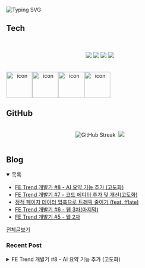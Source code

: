
<br/>
<img src="https://readme-typing-svg.herokuapp.com?font=Fira+Code&size=24&pause=1000&color=36BCF7&width=435&lines=Frontend+engineer+inho_m" alt="Typing SVG" />

## Tech
<br>
<div align="center">
  <br/>
  <div>
    <img src="https://img.shields.io/badge/React-61DAFB?style=flat&logo=react&logoColor=white"/>
    <img src="https://img.shields.io/badge/ReactNative-61DAFB?style=flat&logo=react&logoColor=white"/>
    <img src="https://shields.io/badge/TypeScript-3178C6?logo=TypeScript&logoColor=FFF&style=flat-square"/>
    <img src="https://img.shields.io/badge/Graphql-E10098?style=flat&logo=graphql&logoColor=white"/>
  </div>
  <br/>
  <br/>
  <div style="display: flex; align-items: flex-start;">
    <img src="https://techstack-generator.vercel.app/github-icon.svg" alt="icon" width="70" height="70" />
    <img src="https://techstack-generator.vercel.app/react-icon.svg" alt="icon" width="70" height="70" />
    <img src="https://techstack-generator.vercel.app/ts-icon.svg" alt="icon" width="70" height="70" />
    <img src="https://techstack-generator.vercel.app/graphql-icon.svg" alt="icon" width="70" height="70" />
  </div>
</div>

## GitHub

<br>
<div align="center">
  <img src="https://streak-stats.demolab.com?user=inho1019&theme=dark&border_radius=4.5&date_format=%5BY.%5Dn.j&card_width=450&card_height=215" alt="GitHub Streak" />&nbsp;
  <img src="https://github-readme-stats.vercel.app/api/top-langs/?username=inho1019&layout=donut&theme=dark" />
</div>

<br>

## Blog
<details open>
  <summary>목록</summary>
  <ul>

<li>
    <a href="https://inho-m.tistory.com/18">FE Trend 개발기 #8 - AI 요약 기능 추가 (고도화)</a>
</li><li>
    <a href="https://inho-m.tistory.com/17">FE Trend 개발기 #7 - 코드 에디터 추가 및 개선(고도화)</a>
</li><li>
    <a href="https://inho-m.tistory.com/16">정적 페이지 데이터 압축으로 트래픽 줄이기 (feat. fflate)</a>
</li><li>
    <a href="https://inho-m.tistory.com/14">FE Trend 개발기 #6 - 웹 3차(마지막)</a>
</li><li>
    <a href="https://inho-m.tistory.com/13">FE Trend 개발기 #5 - 웹 2차</a>
</li>
  </ul>
  <a href="https://inho-m.tistory.com">전체글보기</a>
</details>

### Recent Post

<details>
<summary>FE Trend 개발기 #8 - AI 요약 기능 추가 (고도화)</summary>
<br/>
<p data-ke-size="size16">프로젝트 실사용을 하던중 ai 관련 기능 고민중 원하는 글에 대한 ai 요약 기능을 사용하면 참 좋겠다는 생각이 들어 구현을 해보았다.</p>
<hr contenteditable="false" data-ke-type="horizontalRule" data-ke-style="style6" />
<h3 data-ke-size="size23">Gemini api 를 사용한 ai 기능 사용하기</h3>
<p data-ke-size="size16">여러 ai api 에서 고민하던중 Gemini api 를 선택했다.</p>
<p data-ke-size="size16">Gemini api는 가장 가벼운 모델인 <span style="background-color: #ffffff; color: #202124; text-align: left;">gemini-2</span><span style="background-color: #ffffff; color: #202124; text-align: left;">.</span><span style="background-color: #ffffff; color: #202124; text-align: left;">5-flash-lite 모델을 사용시 하루에 1000건까지 무료로 사용이 가능하다.</span></p>
<p data-ke-size="size16"><span style="background-color: #ffffff; color: #ee2323; text-align: left;">다만 무료사용시 정보수집에 자동적으로 동의하게 되므로 민감한 개인정보 및 회사 프로젝트, 기타 보안상 문제있는 작업은 하지 않는것이 좋다.</span></p>
<p data-ke-size="size16">&nbsp;</p>
<p data-ke-size="size16"><span style="background-color: #ffffff; color: #000000; text-align: left;">사용법은 진짜 간단하다.</span></p>
<p data-ke-size="size16"><span style="background-color: #ffffff; color: #000000; text-align: left;"><a href="https://ai.google.dev/gemini-api/docs?hl=ko" target="_blank" rel="noopener&nbsp;noreferrer">https://ai.google.dev/gemini-api/docs?hl=ko</a></span></p>
<figure id="og_1755427432246" contenteditable="false" data-ke-type="opengraph" data-ke-align="alignCenter" data-og-type="website" data-og-title="Gemini API &nbsp;|&nbsp; Google AI for Developers" data-og-description="Gemini Developer API 문서 및 API 참조" data-og-host="ai.google.dev" data-og-source-url="https://ai.google.dev/gemini-api/docs?hl=ko" data-og-url="https://ai.google.dev/gemini-api/docs?hl=ko" data-og-image="https://scrap.kakaocdn.net/dn/bzU7rA/hyZzKpcLtG/sPEXCfuMP8w6wM7Nm3YKB0/img.png?width=1200&amp;height=675&amp;face=0_0_1200_675,https://scrap.kakaocdn.net/dn/ejcBd2/hyZygCduI0/kkUcQvxNRW0PgBnI8e7tjK/img.png?width=774&amp;height=406&amp;face=0_0_774_406,https://scrap.kakaocdn.net/dn/cKifaV/hyZylcrSU3/SGkjBSNm0qKtq4ApRlpq51/img.png?width=774&amp;height=406&amp;face=0_0_774_406"><a href="https://ai.google.dev/gemini-api/docs?hl=ko" target="_blank" rel="noopener" data-source-url="https://ai.google.dev/gemini-api/docs?hl=ko">
<div class="og-image" style="background-image: url('https://scrap.kakaocdn.net/dn/bzU7rA/hyZzKpcLtG/sPEXCfuMP8w6wM7Nm3YKB0/img.png?width=1200&amp;height=675&amp;face=0_0_1200_675,https://scrap.kakaocdn.net/dn/ejcBd2/hyZygCduI0/kkUcQvxNRW0PgBnI8e7tjK/img.png?width=774&amp;height=406&amp;face=0_0_774_406,https://scrap.kakaocdn.net/dn/cKifaV/hyZylcrSU3/SGkjBSNm0qKtq4ApRlpq51/img.png?width=774&amp;height=406&amp;face=0_0_774_406');">&nbsp;</div>
<div class="og-text">
<p class="og-title" data-ke-size="size16">Gemini API &nbsp;|&nbsp; Google AI for Developers</p>
<p class="og-desc" data-ke-size="size16">Gemini Developer API 문서 및 API 참조</p>
<p class="og-host" data-ke-size="size16">ai.google.dev</p>
</div>
</a></figure>
<p data-ke-size="size16">&nbsp;</p>
<p data-ke-size="size16">간단히 패키지 설치, 모델 설정, 질문할 프롬포트를 설정하면 response로 결과를 반환해준다.</p>
<pre id="code_1755427087033" class="javascript" data-ke-language="javascript" data-ke-type="codeblock"><code>import { GoogleGenAI } from "@google/genai";

const ai = new GoogleGenAI({ 본인의 API키 });

async function main() {
  const response = await ai.models.generateContent({
    model: "gemini-2.5-flash-lite",
    contents: "Explain how AI works in a few words",
  });
  console.log(response.text);
}

await main();</code></pre>
<p data-ke-size="size16">&nbsp;</p>
<p data-ke-size="size16">하지만 해당 방법을 웹상에서 그대로 사용하는것은 상당히 문제가 있다.</p>
<p data-ke-size="size16">바로 요청시 api 키가 그대로 노출이 되어버리기 때문에 보안 및 악용의 우려가 있다.</p>
<p data-ke-size="size16">나는 해당 작업을 cloudflare의 worker기능을 사용하여 우회하고 CORS설정을 하여 허용할 사이트를 설정해주었다.</p>
<pre id="code_1755427808710" class="javascript" data-ke-language="javascript" data-ke-type="codeblock"><code>// worker.js
export default {
  async fetch(request, env) {
    const allowedOrigin = "https://fe-trend.netlify.app"; // 허용할 도메인
    const origin = request.headers.get("Origin");

    if (request.method === "OPTIONS") {
      // Preflight 요청에 대한 응답
      return new Response(null, {
        status: 204,
        headers: {
          "Access-Control-Allow-Origin": origin === allowedOrigin ? allowedOrigin : "null",
          "Access-Control-Allow-Methods": "POST, OPTIONS",
          "Access-Control-Allow-Headers": "Content-Type, Authorization",
          "Access-Control-Max-Age": "86400",
        },
      });
    }

    if (origin !== allowedOrigin) {
      return new Response("CORS 정책에 의해 차단됨", { status: 403 });
    }

    if (request.method !== "POST") {
      return new Response("POST 요청만 허용됩니다", { status: 405 });
    }

    const requestJSON = await request.json();
    const requestContent = requestJSON.content.trim();
    const requestLanguage = requestJSON.language;

    if (!requestContent) {
      return new Response("request 데이터가 없습니다", { status: 405 });
    }

    // GoogleGenAI API 호출용 fetch
    const apiResponse = await fetch("https://generativelanguage.googleapis.com/v1beta/models/gemini-2.5-flash-lite:generateContent", {
      method: "POST",
      headers: {
        "Content-Type": "application/json",
        "x-goog-api-key": env.GEMINI_API_KEY,
      },
      body: JSON.stringify({
        "contents": [
          {
            "parts": [
              {
                "text": `본문: ${requestContent}

                  - 아래 조건을 꼭 지켜서 요약해줘:
                  - 바로 dangerouslySetInnerHTML에 사용할 수 있게, 불필요한 마크다운 문법(예: \`\`\`html, \`\`\`) 없이 순수 HTML 태그만 출력할 것
                  - 요약시 ${requestLanguage} 언어로 번역할 것`
              }
            ]
          }
        ],
      }),
    });

    const responseData = await apiResponse.json();
    const responseText = responseData.candidates?.[0]?.content?.parts?.[0]?.text

    if (!responseText) {
      return new Response("response 데이터가 없습니다", { status: 405 });
    }

    return new Response(responseText, {
      status: apiResponse.status,
      headers: {
        "Content-Type": "text/plain",
        "Access-Control-Allow-Origin": allowedOrigin,
      },
    });
  }
}</code></pre>
<p data-ke-size="size16">CORS 설정을 해뒀고 body에 content와 language 값을 받아서 해당언어에 맞게 요약을 할 수 있도록 하였다.</p>
<p data-ke-size="size16"><a href="https://ai.google.dev/gemini-api/docs?hl=ko#rest" target="_blank" rel="noopener&nbsp;noreferrer">https://ai.google.dev/gemini-api/docs?hl=ko#rest</a></p>
<p data-ke-size="size16">REST API로 사용하는 방식이 있으니 잘참고하고 이경우 response형식도 특정 json형식으로 반환하기에 내가 원하는 값을 얻으려면 공식문서를 잘살펴보는게 좋을것같다.</p>
<p data-ke-size="size16">&nbsp;</p>
<p data-ke-size="size16">해당 worker의 주소를 프로젝트상에서 사용하여 요약된 정보를 잘받아오는것을 확인했다.</p>
<h4 data-ke-size="size20">문제</h4>
<p data-ke-size="size16">아무래도 무료 API 이기에 하루 1000회 제한이 있다. 이렇게 트래픽 적고 사용자가 많지 않은 경우에는 문제가 되지 않지만 만약 사용자가 어느정도 확보가 되었을때는 매번 요청시 금방 요청 리워드가 바닥나는 경우가 생길것이다.</p>
<hr contenteditable="false" data-ke-type="horizontalRule" data-ke-style="style6" />
<h3 data-ke-size="size23">GitHub Rest Api</h3>
<p data-ke-size="size16">그래서 생각한것이 요약한 정보를 아카이브 형식으로 깃허브에 저장해두고 추후 확인할수 있게하는 방법이었다.</p>
<p data-ke-size="size16">&nbsp;</p>
<p data-ke-size="size16">해당 방식을 위해 이전에 사용했던 Octokit대신 이번엔 워커에서 좀더 편하게 사용할수 있는 GitHub Rest Api를 사용하였다.&nbsp;&nbsp;</p>
<p data-ke-size="size16"><a href="https://docs.github.com/en/rest/repos/contents?apiVersion=2022-11-28#create-or-update-file-contents" target="_blank" rel="noopener&nbsp;noreferrer">https://docs.github.com/en/rest/repos/contents?apiVersion=2022-11-28#create-or-update-file-contents</a></p>
<figure id="og_1755429118171" contenteditable="false" data-ke-type="opengraph" data-ke-align="alignCenter" data-og-type="article" data-og-title="REST API endpoints for repository contents - GitHub Docs" data-og-description="Status: 201 { &quot;content&quot;: { &quot;name&quot;: &quot;hello.txt&quot;, &quot;path&quot;: &quot;notes/hello.txt&quot;, &quot;sha&quot;: &quot;95b966ae1c166bd92f8ae7d1c313e738c731dfc3&quot;, &quot;size&quot;: 9, &quot;url&quot;: &quot;https://api.github.com/repos/octocat/Hello-World/contents/notes/hello.txt&quot;, &quot;html_url&quot;: &quot;https://github.com/oct" data-og-host="docs.github.com" data-og-source-url="https://docs.github.com/en/rest/repos/contents?apiVersion=2022-11-28#create-or-update-file-contents" data-og-url="https://docs-internal.github.com/en/rest/repos/contents?apiVersion=2022-11-28" data-og-image="https://scrap.kakaocdn.net/dn/cHJ3Y2/hyZzJcLiY0/NmkRvTXTGUlq0oTbfgMG70/img.png?width=1200&amp;height=628&amp;face=0_0_1200_628,https://scrap.kakaocdn.net/dn/xnEtP/hyZyn9cyN7/SJ6Z4PzXN4m4Xhen7vEY2k/img.png?width=1200&amp;height=628&amp;face=0_0_1200_628,https://scrap.kakaocdn.net/dn/njouV/hyZzxQVJhE/X7Ilpf9rabrqUDGWLQ8kBk/img.png?width=597&amp;height=345&amp;face=0_0_597_345"><a href="https://docs.github.com/en/rest/repos/contents?apiVersion=2022-11-28#create-or-update-file-contents" target="_blank" rel="noopener" data-source-url="https://docs.github.com/en/rest/repos/contents?apiVersion=2022-11-28#create-or-update-file-contents">
<div class="og-image" style="background-image: url('https://scrap.kakaocdn.net/dn/cHJ3Y2/hyZzJcLiY0/NmkRvTXTGUlq0oTbfgMG70/img.png?width=1200&amp;height=628&amp;face=0_0_1200_628,https://scrap.kakaocdn.net/dn/xnEtP/hyZyn9cyN7/SJ6Z4PzXN4m4Xhen7vEY2k/img.png?width=1200&amp;height=628&amp;face=0_0_1200_628,https://scrap.kakaocdn.net/dn/njouV/hyZzxQVJhE/X7Ilpf9rabrqUDGWLQ8kBk/img.png?width=597&amp;height=345&amp;face=0_0_597_345');">&nbsp;</div>
<div class="og-text">
<p class="og-title" data-ke-size="size16">REST API endpoints for repository contents - GitHub Docs</p>
<p class="og-desc" data-ke-size="size16">Status: 201 { "content": { "name": "hello.txt", "path": "notes/hello.txt", "sha": "95b966ae1c166bd92f8ae7d1c313e738c731dfc3", "size": 9, "url": "https://api.github.com/repos/octocat/Hello-World/contents/notes/hello.txt", "html_url": "https://github.com/oct</p>
<p class="og-host" data-ke-size="size16">docs.github.com</p>
</div>
</a></figure>
<p data-ke-size="size16">이것또한 공식문서에 잘 설명되어있다.</p>
<p data-ke-size="size16">다만 조금 해맸던것이 rest api로 사용시 userAgent를 설정해줘야되는데 문서에 따로 표기가 안된건지 내가 못찾은건지 api가 정상동작하지 않아 곤란했으나 우여곡절끝에 해결하였다.</p>
<pre id="code_1755429361628" class="javascript" data-ke-language="javascript" data-ke-type="codeblock"><code>// worker.js
function base64EncodeUnicode(str) {
  return btoa(encodeURIComponent(str).replace(/%([0-9A-F]{2})/g,
    // @ts-ignore
    (_, p1) =&gt; String.fromCharCode('0x' + p1)
  ));
}
...
    const fileName = `${base64EncodeUnicode(requestJSON.title)}-${requestLanguage}.json`

    const now = new Date();
    const isoString = now.toISOString();

    const data = {
        content: responseText,
        createdAt: isoString,
        language: requestLanguage
    }

    const owner = "inho1019";
    const repo = "front-end-trend";
    const path = `public/archive/${fileName}`;
    const branch = "archive";

    const url = `https://api.github.com/repos/${owner}/${repo}/contents/${encodeURIComponent(path)}`;

    const body = {
      message: "Add Archive",
      content: base64EncodeUnicode(JSON.stringify(data)),
      branch: branch,
    };

    await fetch(url, {
      method: "PUT",
      headers: {
        "Authorization": `Bearer ${env.GITHUB_TOKEN}`,
        "Content-Type": "application/json",
        "Accept": "application/vnd.github+json",
        "X-GitHub-Api-Version" : "2022-11-28",
        "User-Agent": "CloudflareWorker" // 꼭설정해줘라!!!
      },
      body: JSON.stringify(body),
    });
  ...</code></pre>
<p data-ke-size="size16">content, language, createdAt을 body에 담고 보내줬다.</p>
<p data-ke-size="size16">&nbsp;</p>
<p data-ke-size="size16">깃허브 api사용시 주의점은 모든 데이터는 base64로 변환해줘야된다.&nbsp;</p>
<p data-ke-size="size16">GPT가 한글까지 호환되는 base64인코드 함수를 짜줘서 해당 함수로 적용을 하였다.</p>
<p data-ke-size="size16">&nbsp;</p>
<p data-ke-size="size16">이렇게 설정하고 클라이언트 상에서도 깃허브에 해당 파일이 존재하는지 검증하고, 미존재시 ai 요약 api를 사용하는 방식의 함수를 만들어 줬다.</p>
<pre id="code_1755429707543" class="typescript" data-ke-language="typescript" data-ke-type="codeblock"><code>// src\shared\api\get\get-ai-summary.ts
import i18next from "i18next";
import { getContent } from "./get-content";
import { Base64 } from "js-base64";

type ArchiveData = {
    content: string;
    createdAt: string;
    language: string;
}

export const getAiSummary = async (title: string, content: string) =&gt; {
    const path = `${import.meta.env.VITE_ARCHIVE_PATH}${Base64.encode(title)}-${i18next.language.substring(0, 2)}.json`;
    let octokitResponse;
    try {
        octokitResponse = await getContent&lt;ArchiveData&gt;(path, { ref: import.meta.env.VITE_ARCHIVE_REPO });
    } catch {
        octokitResponse = null;
    }

    if (octokitResponse?.data) {
        return octokitResponse.data.content
    }
    const response = await fetch(import.meta.env.VITE_AI_API_URL, {
        method: "POST",
        headers: {
            "Content-Type": "application/json",
        },
        body: JSON.stringify({ title, content, language: i18next.language.substring(0, 2) }),
    });
    if (!response.ok) {
        throw new Error("Failed to fetch AI summary");
    }
    return response.text();
};</code></pre>
<p data-ke-size="size16">getContent는 Octokit을 사용한 github 파일 조회 함수이다. 다른 챕터에서 다뤘기에 따로 다루지는 않겠다.</p>
<p data-ke-size="size16">&nbsp;</p>
<p data-ke-size="size16">아무튼 저런식으로 깃허브 해당 repo/branch에 해당 제목의 파일이 존재하는 검증후, 존재시 해당 파일을 가져오고 미존재시 ai 요약 api, 즉 상단 워커 api를 사용하도록 하였다.</p>
<h4 data-ke-size="size20">총코드</h4>
<pre id="code_1755429868382" class="javascript" data-ke-language="javascript" data-ke-type="codeblock"><code>function base64EncodeUnicode(str) {
  return btoa(encodeURIComponent(str).replace(/%([0-9A-F]{2})/g,
    // @ts-ignore
    (_, p1) =&gt; String.fromCharCode('0x' + p1)
  ));
}

export default {
  async fetch(request, env) {
    const allowedOrigin = "https://fe-trend.netlify.app"; // 허용할 도메인
    const origin = request.headers.get("Origin");

    if (request.method === "OPTIONS") {
      // Preflight 요청에 대한 응답
      return new Response(null, {
        status: 204,
        headers: {
          "Access-Control-Allow-Origin": origin === allowedOrigin ? allowedOrigin : "null",
          "Access-Control-Allow-Methods": "POST, OPTIONS",
          "Access-Control-Allow-Headers": "Content-Type, Authorization",
          "Access-Control-Max-Age": "86400",
        },
      });
    }

    if (origin !== allowedOrigin) {
      return new Response("CORS 정책에 의해 차단됨", { status: 403 });
    }

    if (request.method !== "POST") {
      return new Response("POST 요청만 허용됩니다", { status: 405 });
    }

    const requestJSON = await request.json();
    const requestContent = requestJSON.content.trim();
    const requestLanguage = requestJSON.language;

    if (!requestContent) {
      return new Response("request 데이터가 없습니다", { status: 405 });
    }

    // GoogleGenAI API 호출용 fetch
    const apiResponse = await fetch("https://generativelanguage.googleapis.com/v1beta/models/gemini-2.5-flash-lite:generateContent", {
      method: "POST",
      headers: {
        "Content-Type": "application/json",
        "x-goog-api-key": env.GEMINI_API_KEY,
      },
      body: JSON.stringify({
        "contents": [
          {
            "parts": [
              {
                "text": `본문: ${requestContent}

                  - 아래 조건을 꼭 지켜서 요약해줘:
                  - 바로 dangerouslySetInnerHTML에 사용할 수 있게, 불필요한 마크다운 문법(예: \`\`\`html, \`\`\`) 없이 순수 HTML 태그만 출력할 것
                  - 요약시 ${requestLanguage} 언어로 번역할 것`
              }
            ]
          }
        ],
      }),
    });

    const responseData = await apiResponse.json();
    const responseText = responseData.candidates?.[0]?.content?.parts?.[0]?.text

    if (!responseText) {
      return new Response("response 데이터가 없습니다", { status: 405 });
    }

    const fileName = `${base64EncodeUnicode(requestJSON.title)}-${requestLanguage}.json`

    const now = new Date();
    const isoString = now.toISOString();

    const data = {
        content: responseText,
        createdAt: isoString,
        language: requestLanguage
    }

    const owner = "inho1019";
    const repo = "front-end-trend";
    const path = `public/archive/${fileName}`;
    const branch = "archive";

    const url = `https://api.github.com/repos/${owner}/${repo}/contents/${encodeURIComponent(path)}`;

    const body = {
      message: "Add Archive",
      content: base64EncodeUnicode(JSON.stringify(data)),
      branch: branch,
    };

    await fetch(url, {
      method: "PUT",
      headers: {
        "Authorization": `Bearer ${env.GITHUB_TOKEN}`,
        "Content-Type": "application/json",
        "Accept": "application/vnd.github+json",
        "X-GitHub-Api-Version" : "2022-11-28",
        "User-Agent": "CloudflareWorker"
      },
      body: JSON.stringify(body),
    });

    return new Response(responseText, {
      status: apiResponse.status,
      headers: {
        "Content-Type": "text/plain",
        "Access-Control-Allow-Origin": allowedOrigin,
      },
    });
  }
}</code></pre>
<h4 data-ke-size="size20">테스트</h4>
<p><figure class="imageblock widthContent" data-ke-mobileStyle="widthOrigin" data-filename="37.gif" data-origin-width="1279" data-origin-height="897"><span data-url="https://blog.kakaocdn.net/dn/Rb90y/btsPUTDiQaB/LJ7ohUtD1bdYlBLVeKn5q1/img.gif" data-phocus="https://blog.kakaocdn.net/dn/Rb90y/btsPUTDiQaB/LJ7ohUtD1bdYlBLVeKn5q1/img.gif"><img src="https://blog.kakaocdn.net/dn/Rb90y/btsPUTDiQaB/LJ7ohUtD1bdYlBLVeKn5q1/img.gif" srcset="https://blog.kakaocdn.net/dn/Rb90y/btsPUTDiQaB/LJ7ohUtD1bdYlBLVeKn5q1/img.gif" onerror="this.onerror=null; this.src='//t1.daumcdn.net/tistory_admin/static/images/no-image-v1.png'; this.srcset='//t1.daumcdn.net/tistory_admin/static/images/no-image-v1.png';" loading="lazy" width="1279" height="897" data-filename="37.gif" data-origin-width="1279" data-origin-height="897"/></span></figure>
</p>
<hr contenteditable="false" data-ke-type="horizontalRule" data-ke-style="style6" />
<p data-ke-size="size16">어쩌다보니 계속 고도화 작업만 하는중...다음에는 아카이브한 파일들 기반으로 아카이브 페이지를 만들어야겠다.</p>
</details>
